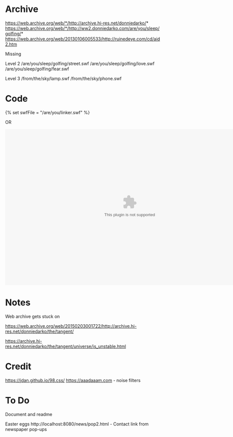 # Archive
https://web.archive.org/web/*/http://archive.hi-res.net/donniedarko/*
https://web.archive.org/web/*/http://ww2.donniedarko.com/are/you/sleep/golfing/*
https://web.archive.org/web/20130106005533/http://ruinedeye.com/cd/aid2.htm


Missing

Level 2
/are/you/sleep/golfing/street.swf
/are/you/sleep/golfing/love.swf
/are/you/sleep/golfing/fear.swf

Level 3
/from/the/sky/lamp.swf
/from/the/sky/phone.swf

# Code

{% set swfFile = "/are/you/linker.swf" %}
<div id="swf"></div>

OR

<object>
    <embed src="/are/you/sleep/golfing/golf.swf" width="800" height="500">
</object>  

# Notes 

Web archive gets stuck on 

https://web.archive.org/web/20150203001722/http://archive.hi-res.net/donniedarko/the/tangent/
>>
https://archive.hi-res.net/donniedarko/the/tangent/universe/is_unstable.html


# Credit
https://jdan.github.io/98.css/
https://aaadaaam.com - noise filters



# To Do 
Document and readme

Easter eggs
http://localhost:8080/news/pop2.html - Contact link from newspaper pop-ups